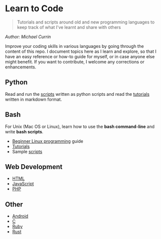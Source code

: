 # Learn to Code
> Tutorials and scripts around old and new programming languages to keep track of what I've learnt and share with others

_Author: Michael Currin_

Improve your coding skills in various languages by going through the content of this repo. I document topics here as I learn and explore, so that I have an easy reference or how-to guide for myself, or in case anyone else might benefit. If you want to contribute, I welcome any corrections or enhancements.


## Python

Read and run the [scripts](Python/scripts/) written as python scripts and read the [tutorials](Python/tutorials/) written in markdown format.


## Bash

For Unix (Mac OS or Linux), learn how to use the **bash command-line** and write **bash scripts**.

- [Beginner Linux programming](Bash/beginner_linux_programming) guide
- [Tutorials](Bash/tutorials)
- Sample [scripts](Bash/bash_scripting/)


## Web Development

* [HTML](HTML)
* [JavaScript](JavaScript)
* [PHP](PHP)


## Other

* [Android](Android)
* [C](C)
* [Ruby](Ruby)
* [Rust](Rust)

